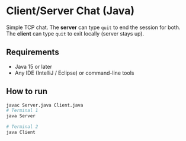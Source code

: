 # Client/Server Chat (Java)

Simple TCP chat. The **server** can type `quit` to end the session for both.  
The **client** can type `quit` to exit locally (server stays up).

## Requirements
- Java 15 or later
- Any IDE (IntelliJ / Eclipse) or command-line tools

## How to run
```bash
javac Server.java Client.java
# Terminal 1
java Server

# Terminal 2
java Client
